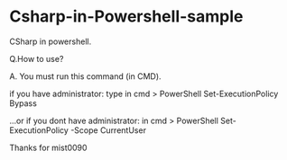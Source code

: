 # Csharp-in-Powershell-sample

CSharp in powershell.

Q.How to use?

A.
You must run this command (in CMD).

if you have administrator:
type in cmd > PowerShell Set-ExecutionPolicy Bypass

...or if you dont have administrator:
in cmd > PowerShell Set-ExecutionPolicy -Scope CurrentUser

Thanks for mist0090
